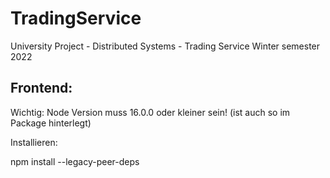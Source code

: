 # TradingService
University Project - Distributed Systems - Trading Service
Winter semester 2022

## Frontend:

Wichtig: Node Version muss 16.0.0 oder kleiner sein! 
(ist auch so im Package hinterlegt)

Installieren:

npm install --legacy-peer-deps